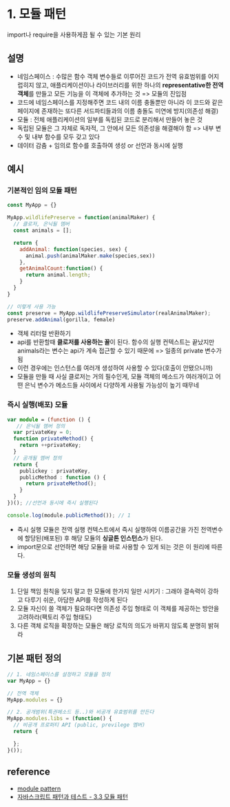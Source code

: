 # 1. 모듈 패턴

import나 require을 사용하게끔 될 수 있는 기본 원리

## 설명

- 네임스페이스 : 수많은 함수 객체 변수들로 이루어진 코드가 전역 유효범위를 어지럽히지 않고, 애플리케이션이나 라이브러리를 위한 하나의 **representative한 전역 객체**를 만들고 모든 기능을 이 객체에 추가하는 것 => 모듈의 진입점
- 코드에 네임스페이스를 지정해주면 코드 내의 이름 충돌뿐만 아니라 이 코드와 같은 페이지에 존재하는 또다른 서드파티들과의 이름 충돌도 미연에 방지(의존성 해결)
- 모듈 : 전체 애플리케이션의 일부를 독립된 코드로 분리해서 만들어 놓은 것
- 독립된 모듈은 그 자체로 독자적, 그 안에서 모든 의존성을 해결해야 함 => 내부 변수 및 내부 함수를 모두 갖고 있다
- 데이터 감춤 + 임의로 함수를 호출하여 생성 or 선언과 동시에 실행

## 예시

### 기본적인 임의 모듈 패턴

```js
const MyApp = {}

MyApp.wildlifePreserve = function(animalMaker) {
  // 클로저, 은닉될 멤버
  const animals = [];

  return {
    addAnimal: function(species, sex) {
      animal.push(animalMaker.make(species,sex))
    },
    getAnimalCount:function() {
      return animal.length;
    }
  }
}

// 이렇게 사용 가능
const preserve = MyApp.wildlifePreserveSimulator(realAnimalMaker);
preserve.addAnimal(gorilla, female)
```

- 객체 리터럴 반환하기
- api를 반환할때 **클로저를 사용하는 꼴**이 된다. 함수의 실행 컨텍스트는 끝났지만 animals라는 변수는 api가 계속 접근할 수 있기 때문에 => 일종의 private 변수가 됨
- 이런 경우에는 인스턴스를 여러개 생성하여 사용할 수 있다(호출이 안됐으니까)
- 모듈을 만들 때 사실 클로저는 거의 필수인게, 모듈 객체의 메소드가 여러개이고 어떤 은닉 변수가 메소드들 사이에서 다양하게 사용될 가능성이 높기 때무네

### 즉시 실행(배포) 모듈

```ts
var module = (function () {
   // 은닉될 멤버 정의
  var privateKey = 0;
  function privateMethod() {
    return ++privateKey;
  }
  // 공개될 멤버 정의
  return {
    publickey : privateKey,
    publicMethod : function () {
      return privateMethod();
    }
  }
})(); //선언과 동시에 즉시 실행된다

console.log(module.publicMethod()); // 1
```

- 즉시 실행 모듈은 전역 실행 컨텍스트에서 즉시 실행하여 이름공간을 가진 전역변수에 할당된(배포된) 후 해당 모듈의 **싱글톤 인스턴스**가 된다.
- import문으로 선언하면 해당 모듈을 바로 사용할 수 있게 되는 것은 이 원리에 따른다.

### 모듈 생성의 원칙

1. 단일 책임 원칙을 잊지 말고 한 모듈에 한가지 일만 시키기 : 그래야 결속력이 강하고 다루기 쉬운, 아담한 API를 작성하게 된다
2. 모듈 자신이 쓸 객체가 필요하다면 의존성 주입 형태로 이 객체를 제공하는 방안을 고려하라(팩토리 주입 형태도)
3. 다른 객체 로직을 확장하는 모듈은 해당 로직의 의도가 바뀌지 않도록 분명히 밝혀라

## 기본 패턴 정의

```js
// 1. 네임스페이스를 설정하고 모듈을 정의 
var MyApp = {}

// 전역 객체
MyApp.modules = {}

// 2. 공개범위(특권메소드 등..)와 비공개 유효범위를 만든다 
MyApp.modules.libs = (function() {
  // 비공개 프로퍼티 API (public, previlege 멤버)
  return {

  };
}());

```

## reference

- [module pattern](https://webclub.tistory.com/5)
- [자바스크립트 패턴과 테스트 - 3.3 모듈 패턴](http://www.yes24.com/Product/Goods/33211518)